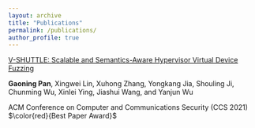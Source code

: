 ```yaml
---
layout: archive
title: "Publications"
permalink: /publications/
author_profile: true
---
```



[V-SHUTTLE: Scalable and Semantics-Aware Hypervisor Virtual Device Fuzzing](https://nesa.zju.edu.cn/download/pgn_pdf_V-SHUTTLE.pdf)

**Gaoning Pan**, Xingwei Lin, Xuhong Zhang, Yongkang Jia, Shouling Ji, Chunming Wu, Xinlei Ying, Jiashui Wang, and Yanjun Wu

ACM Conference on Computer and Communications Security (CCS 2021)  $\color{red}{Best Paper Award}$
